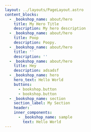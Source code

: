 ```yaml
---
layout: ../layouts/PageLayout.astro
content_blocks:
  - _bookshop_name: about/hero
    title: My Hero Title
    description: My hero description
  - _bookshop_name: about/hero
    title: Poop
    description: Poopy.
  - _bookshop_name: about/hero
    title: ''
    description: ''
  - _bookshop_name: about/hero
    title: Hey
    description: adsadsf
  - _bookshop_name: hero
    hero_text: Hello World
    buttons:
      - bookshop.button
      - bookshop.button
  - _bookshop_name: section
    section_label: My Section
    header:
    inner_components:
      - _bookshop_name: sample
        text: Hello World
---
```

